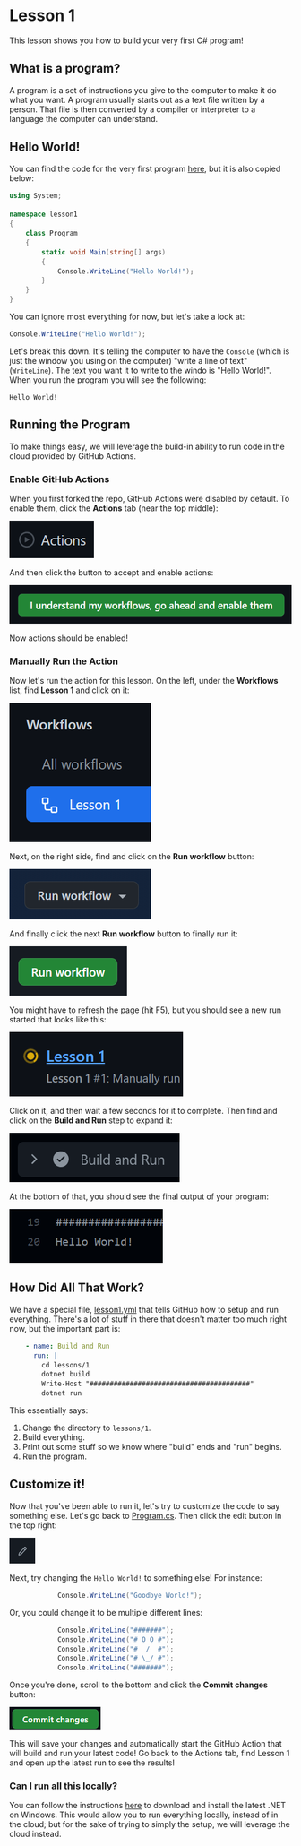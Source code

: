 # Lesson 1

This lesson shows you how to build your very first C# program!

## What is a program?

A program is a set of instructions you give to the computer to make it do what
you want. A program usually starts out as a text file written by a person. That
file is then converted by a compiler or interpreter to a language the computer
can understand.

## Hello World!

You can find the code for the very first program [here](Program.cs), but it is
also copied below:

```C#
using System;

namespace lesson1
{
    class Program
    {
        static void Main(string[] args)
        {
            Console.WriteLine("Hello World!");
        }
    }
}
```

You can ignore most everything for now, but let's take a look at:

```C#
Console.WriteLine("Hello World!");
```

Let's break this down. It's telling the computer to have the `Console` (which is
just the window you using on the computer) "write a line of text" (`WriteLine`).
The text you want it to write to the windo is "Hello World!". When you run the
program you will see the following:

```
Hello World!
```

## Running the Program

To make things easy, we will leverage the build-in ability to run code in the
cloud provided by GitHub Actions.

### Enable GitHub Actions

When you first forked the repo, GitHub Actions were disabled by default. To
enable them, click the **Actions** tab (near the top middle):

![](../../.images/actions.png)

And then click the button to accept and enable actions:

![](../../.images/actions_accept.png)

Now actions should be enabled!

### Manually Run the Action

Now let's run the action for this lesson. On the left, under the **Workflows**
list, find **Lesson 1** and click on it:

![](../../.images/lesson1_workflow.png)

Next, on the right side, find and click on the **Run workflow** button:

![](../../.images/lesson1_workflow_run.png)

And finally click the next **Run workflow** button to finally run it:

![](../../.images/lesson1_workflow_run2.png)

You might have to refresh the page (hit F5), but you should see a new run started
that looks like this:

![](../../.images/lesson1_workflow_running.png)

Click on it, and then wait a few seconds for it to complete. Then find and click
on the **Build and Run** step to expand it:

![](../../.images/lesson1_workflow_buildrun.png)

At the bottom of that, you should see the final output of your program:

![](../../.images/lesson1_workflow_result.png)

## How Did All That Work?

We have a special file, [lesson1.yml](../../.github/workflows/lesson1.yml) that
tells GitHub how to setup and run everything. There's a lot of stuff in there
that doesn't matter too much right now, but the important part is:

```yml
    - name: Build and Run
      run: |
        cd lessons/1
        dotnet build
        Write-Host "########################################"
        dotnet run
```

This essentially says:

 1. Change the directory to `lessons/1`.
 2. Build everything.
 3. Print out some stuff so we know where "build" ends and "run" begins.
 4. Run the program.

## Customize it!

Now that you've been able to run it, let's try to customize the code to say
something else. Let's go back to [Program.cs](Program.cs). Then click the edit
button in the top right:

![](../../.images/edit.png)

Next, try changing the `Hello World!` to something else! For instance:

```C#
            Console.WriteLine("Goodbye World!");
```

Or, you could change it to be multiple different lines:

```C#
            Console.WriteLine("#######");
            Console.WriteLine("# O O #");
            Console.WriteLine("#  /  #");
            Console.WriteLine("# \_/ #");
            Console.WriteLine("#######");
```

Once you're done, scroll to the bottom and click the **Commit changes** button:

![](../../.images/commit.png)

This will save your changes and automatically start the GitHub Action that will
build and run your latest code! Go back to the Actions tab, find Lesson 1 and
open up the latest run to see the results!

### Can I run all this locally?

You can follow the instructions [here](https://docs.microsoft.com/en-us/dotnet/core/install/windows?tabs=net60) to download and install the latest .NET on Windows. This would allow
you to run everything locally, instead of in the cloud; but for the sake of trying
to simply the setup, we will leverage the cloud instead.
